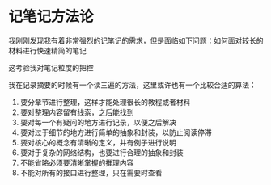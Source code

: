 # 记笔记方法论

我刚刚发现我有着非常强烈的记笔记的需求，但是面临如下问题：如何面对较长的材料进行快速精简的笔记

这考验我对笔记粒度的把控

我在记录摘要的时候有一个读三遍的方法，这里或许也有一个比较合适的算法：

1. 要分章节进行整理，这样才能处理很长的教程或者材料
2. 要对整理内容留有线索，之后能找到
3. 要对每一个有疑问的地方进行记录，以便之后解决
4. 要对过于细节的地方进行简单的抽象和封装，以防止阅读停滞
5. 要对核心的概念有清晰的定义，并有例子进行说明
6. 要对于复杂的网络结构，也要进行合理的抽象和封装
7. 不能省略必须要清晰掌握的推理内容
8. 不能对所有的接口进行整理，只在需要时查看